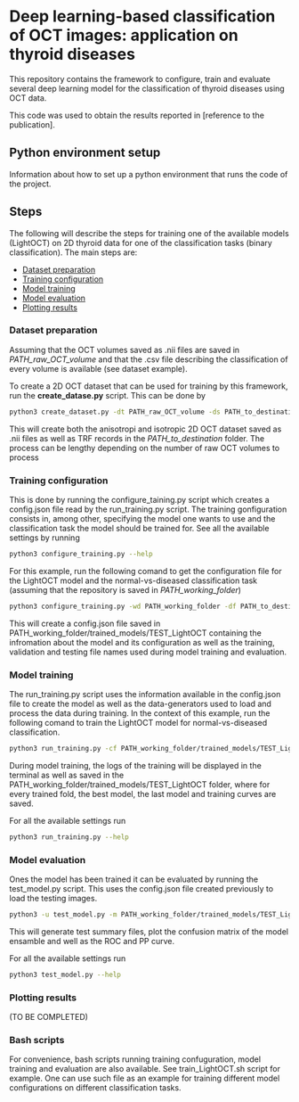 # Deep learning-based classification of OCT images: application on thyroid diseases

This repository contains the framework to configure, train and evaluate several deep learning model for the classification of thyroid diseases using OCT data.

This code was used to obtain the results reported in [reference to the publication].

## Python environment setup

Information about how to set up a python environment that runs the code of the project.

## Steps 
The following will describe the steps for training one of the available models (LightOCT) on 2D thyroid data for one of the classification tasks (binary classification). The main steps are:
- [Dataset preparation](###Dataset-preparation)
- [Training configuration](###Training-configuration)
- [Model training](###Model-training)
- [Model evaluation](###Model-evaluation)
- [Plotting results](###Plotting-results)

### Dataset preparation
Assuming that the OCT volumes saved as .nii files are saved in *PATH_raw_OCT_volume* and that the .csv file describing the classification of every volume is available (see dataset example). 

To create a 2D OCT dataset that can be used for training by this framework, run the **create_datase.py** script. This can be done by

```bash
python3 create_dataset.py -dt PATH_raw_OCT_volume -ds PATH_to_destination -s PATH_to_the_csv_file -ss 1.4 2.0 -r 0.07
```

This will create both the anisotropi and isotropic 2D OCT dataset saved as .nii files as well as TRF records in the *PATH_to_destination* folder. The process can be lengthy depending on the number of raw OCT volumes to process

### Training configuration
This is done by running the configure_taining.py script which creates a config.json file read by the run_training.py script. The training gonfiguration consists in, among other, specifying the model one wants to use and the classification task the model should be trained for. See all the available settings by running

```bash
python3 configure_training.py --help
```

For this example, run the following comand to get the configuration file for the LightOCT model and the normal-vs-diseased classification task (assuming that the repository is saved in *PATH_working_folder*)

```bash
python3 configure_training.py -wd PATH_working_folder -df PATH_to_destination/2D_isotropic_TFR -tts PATH_to_destination/2D_isotropic_TFR/train_test_split.json -mc LightOCT -mn TEST_LightOCT -ct c1
```

This will create a config.json file saved in PATH_working_folder/trained_models/TEST_LightOCT containing the infromation about the model and its configuration as well as the training, validation and testing file names used during model training and evaluation. 

### Model training
The run_training.py script uses the information available in the config.json file to create the model as well as the data-generators used to load and process the data during training. In the context of this example, run the following comand to train the LightOCT model for normal-vs-diseased classification. 
```bash
python3 run_training.py -cf PATH_working_folder/trained_models/TEST_LightOCT/config.json -e 250 -p 250 
```

During model training, the logs of the training will be displayed in the terminal as well as saved in the PATH_working_folder/trained_models/TEST_LightOCT folder, where for every trained fold, the best model, the last model and training curves are saved.

For all the available settings run
```bash
python3 run_training.py --help
```
### Model evaluation
Ones the model has been trained it can be evaluated by running the test_model.py script. This uses the config.json file created previously to load the testing images.

```bash
python3 -u test_model.py -m PATH_working_folder/trained_models/TEST_LightOCT -d PATH_to_destination/2D_isotropic_TFR
```
This will generate test summary files, plot the confusion matrix of the model ensamble and well as the ROC and PP curve.

For all the available settings run 
```bash
python3 test_model.py --help
```

### Plotting results

(TO BE COMPLETED)

### Bash scripts
For convenience, bash scripts running training confuguration, model training and evaluation are also available. See train_LightOCT.sh script for example. One can use such file as an example for training different model configurations on different classification tasks.


